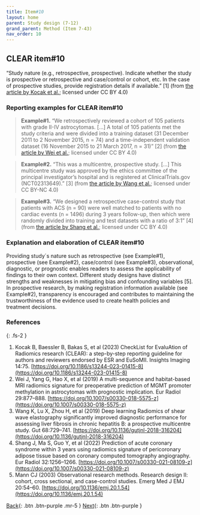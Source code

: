 ```yaml
---
title: Item#10
layout: home
parent: Study design (7-12)
grand_parent: Method (Item 7-43)
nav_order: 10
---
```


## CLEAR item#10


“Study nature (e.g., retrospective, prospective). Indicate whether the study is prospective or retrospective and case/control or cohort, etc. In the case of prospective studies, provide registration details if available.” [1] (from [the article by Kocak et al.](https://insightsimaging.springeropen.com/articles/10.1186/s13244-023-01415-8); licensed under CC BY 4.0)


### Reporting examples for CLEAR item#10

> **Example#1.** “We retrospectively reviewed a cohort of 105 patients with grade II-IV astrocytomas. […] A total of 105 patients met the study criteria and were divided into a training dataset (31 December 2011 to 2 November 2015, n = 74) and a time-independent validation dataset (16 November 2015 to 21 March 2017, n = 31)” [2] (from [the article by Wei et al.](https://doi.org/10.1007/s00330-018-5575-z); licensed under CC BY 4.0)

> **Example#2.** “This was a multicentre, prospective study. […] This multicentre study was approved by the ethics committee of the principal investigator’s hospital and is registered at ClinicalTrials.gov (NCT02313649).” [3] (from [the article by Wang et al.](https://doi.org/10.1136/gutjnl-2018-316204); licensed under CC BY-NC 4.0)

> **Example#3.** “We designed a retrospective case-control study that patients with ACS (n = 90) were well matched to patients with no cardiac events (n = 1496) during 3 years follow-up, then which were randomly divided into training and test datasets with a ratio of 3:1” [4] (from [the article by Shang et al.](https://doi.org/10.1007/s00330-021-08109-z); licensed under CC BY 4.0)


### Explanation and elaboration of CLEAR item#10

Providing study´s nature such as retrospective (see Example#1), prospective (see Example#2), case/control (see Example#3), observational, diagnostic, or prognostic enables readers to assess the applicability of findings to their own context. Different study designs have distinct strengths and weaknesses in mitigating bias and confounding variables [5]. In prospective research, by making registration information available (see Example#2), transparency is encouraged and contributes to maintaining the trustworthiness of the evidence used to create health policies and treatment decisions.

### References

{: .fs-2 }

1. 	Kocak B, Baessler B, Bakas S, et al (2023) CheckList for EvaluAtion of Radiomics research (CLEAR): a step-by-step reporting guideline for authors and reviewers endorsed by ESR and EuSoMII. Insights Imaging 14:75. [https://doi.org/10.1186/s13244-023-01415-8](https://doi.org/10.1186/s13244-023-01415-8)
2. 	Wei J, Yang G, Hao X, et al (2019) A multi-sequence and habitat-based MRI radiomics signature for preoperative prediction of MGMT promoter methylation in astrocytomas with prognostic implication. Eur Radiol 29:877–888. [https://doi.org/10.1007/s00330-018-5575-z](https://doi.org/10.1007/s00330-018-5575-z)
3. 	Wang K, Lu X, Zhou H, et al (2019) Deep learning Radiomics of shear wave elastography significantly improved diagnostic performance for assessing liver fibrosis in chronic hepatitis B: a prospective multicentre study. Gut 68:729–741. [https://doi.org/10.1136/gutjnl-2018-316204](https://doi.org/10.1136/gutjnl-2018-316204)
4. 	Shang J, Ma S, Guo Y, et al (2022) Prediction of acute coronary syndrome within 3 years using radiomics signature of pericoronary adipose tissue based on coronary computed tomography angiography. Eur Radiol 32:1256–1266. [https://doi.org/10.1007/s00330-021-08109-z](https://doi.org/10.1007/s00330-021-08109-z)
5. 	Mann CJ (2003) Observational research methods. Research design II: cohort, cross sectional, and case-control studies. Emerg Med J EMJ 20:54–60. [https://doi.org/10.1136/emj.20.1.54](https://doi.org/10.1136/emj.20.1.54)


[Back](https://radiomic.github.io/CLEAR-E3/docs/Method%20(Item%207-43)/Study%20design%20(7-12)/Item9.html){: .btn .btn-purple .mr-5 }
[Next](https://radiomic.github.io/CLEAR-E3/docs/Method%20(Item%207-43)/Study%20design%20(7-12)/Item11.html){: .btn .btn-purple   }








